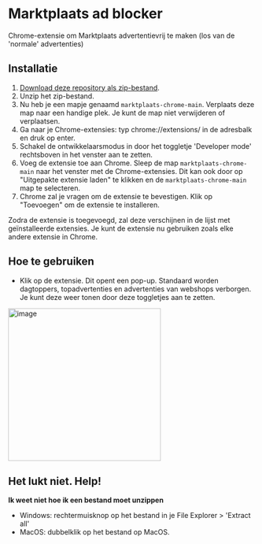 # Marktplaats ad blocker
Chrome-extensie om Marktplaats advertentievrij te maken (los van de 'normale' advertenties)


## Installatie 

1. [Download deze repository als zip-bestand](https://github.com/laylahoogeveen/marktplaats-chrome/archive/main.zip).
2. Unzip het zip-bestand.
3. Nu heb je een mapje genaamd `marktplaats-chrome-main`. Verplaats deze map naar een handige plek. Je kunt de map niet verwijderen of verplaatsen.
4. Ga naar je Chrome-extensies: typ chrome://extensions/ in de adresbalk en druk op enter.
5. Schakel de ontwikkelaarsmodus in door het toggletje 'Developer mode' rechtsboven in het venster aan te zetten.
6. Voeg de extensie toe aan Chrome. Sleep de map `marktplaats-chrome-main` naar het venster met de Chrome-extensies. Dit kan ook door op "Uitgepakte extensie laden" te klikken en de `marktplaats-chrome-main` map te selecteren.
7. Chrome zal je vragen om de extensie te bevestigen. Klik op "Toevoegen" om de extensie te installeren.

Zodra de extensie is toegevoegd, zal deze verschijnen in de lijst met geïnstalleerde extensies. Je kunt de extensie nu gebruiken zoals elke andere extensie in Chrome.

## Hoe te gebruiken
- Klik op de extensie. Dit opent een pop-up. Standaard worden dagtoppers, topadvertenties en advertenties van webshops verborgen. Je kunt deze weer tonen door deze toggletjes aan te zetten.

<img width="310" alt="image" src="https://github.com/laylahoogeveen/marktplaats-chrome/assets/54817230/c5d5ac94-c58e-425e-99cf-b3bff7a52549">

## Het lukt niet. Help!

**Ik weet niet hoe ik een bestand moet unzippen**
- Windows: rechtermuisknop op het bestand in je File Explorer > 'Extract all'
- MacOS: dubbelklik op het bestand op MacOS.
